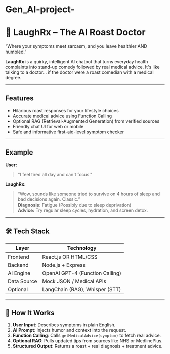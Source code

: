 # Gen_AI-project-
# 🤖 LaughRx – The AI Roast Doctor

 “Where your symptoms meet sarcasm, and you leave healthier AND humbled.”

**LaughRx** is a quirky, intelligent AI chatbot that turns everyday health complaints into stand-up comedy followed by real medical advice. It's like talking to a doctor… if the doctor were a roast comedian with a medical degree.

---

##  Features

-  Hilarious roast responses for your lifestyle choices
-  Accurate medical advice using Function Calling
-  Optional RAG (Retrieval-Augmented Generation) from verified sources
-  Friendly chat UI for web or mobile
-  Safe and informative first-aid-level symptom checker

---

##  Example

**User:** 
> "I feel tired all day and can't focus."

**LaughRx:**  
> “Wow, sounds like someone tried to survive on 4 hours of sleep and bad decisions again. Classic.”  
> **Diagnosis:** Fatigue (Possibly due to sleep deprivation)  
> **Advice:** Try regular sleep cycles, hydration, and screen detox.

---

## 🛠️ Tech Stack

| Layer       | Technology                    |
|-------------|-------------------------------|
| Frontend    | React.js OR HTML/CSS          |
| Backend     | Node.js + Express             |
| AI Engine   | OpenAI GPT-4 (Function Calling) |
| Data Source | Mock JSON / Medical APIs      |
| Optional    | LangChain (RAG), Whisper (STT) |

---

## 🔧 How It Works

1. **User Input**: Describes symptoms in plain English.
2. **AI Prompt**: Injects humor and context into the request.
3. **Function Calling**: Calls `getMedicalAdvice(symptom)` to fetch real advice.
4. **Optional RAG**: Pulls updated tips from sources like NHS or MedlinePlus.
5. **Structured Output**: Returns a roast + real diagnosis + treatment advice.


